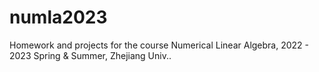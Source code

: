 # numla2023
Homework and projects for the course Numerical Linear Algebra, 2022 - 2023 Spring &amp; Summer, Zhejiang Univ..

